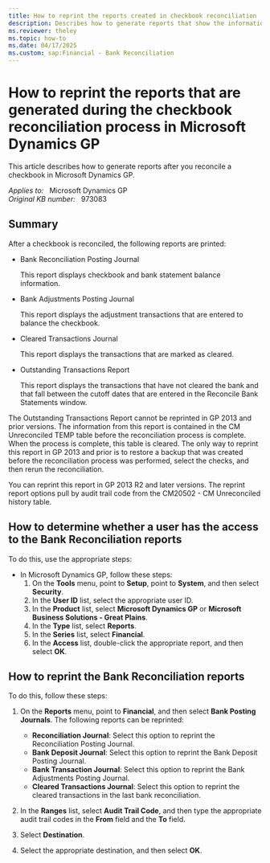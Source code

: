 ```yaml
---
title: How to reprint the reports created in checkbook reconciliation
description: Describes how to generate reports that show the information from a previous checkbook reconciliation process in Microsoft Dynamics GP.
ms.reviewer: theley
ms.topic: how-to
ms.date: 04/17/2025
ms.custom: sap:Financial - Bank Reconciliation
---
```

# How to reprint the reports that are generated during the checkbook reconciliation process in Microsoft Dynamics GP

This article describes how to generate reports after you reconcile a checkbook in Microsoft Dynamics GP.

_Applies to:_ &nbsp; Microsoft Dynamics GP  
_Original KB number:_ &nbsp; 973083

## Summary

After a checkbook is reconciled, the following reports are printed:

- Bank Reconciliation Posting Journal

  This report displays checkbook and bank statement balance information.

- Bank Adjustments Posting Journal

  This report displays the adjustment transactions that are entered to balance the checkbook.

- Cleared Transactions Journal

  This report displays the transactions that are marked as cleared.

- Outstanding Transactions Report

  This report displays the transactions that have not cleared the bank and that fall between the cutoff dates that are entered in the Reconcile Bank Statements window.

The Outstanding Transactions Report cannot be reprinted in GP 2013 and prior versions. The information from this report is contained in the CM Unreconciled TEMP table before the reconciliation process is complete. When the process is complete, this table is cleared. The only way to reprint this report in GP 2013 and prior is to restore a backup that was created before the reconciliation process was performed, select the checks, and then rerun the reconciliation.

You can reprint this report in GP 2013 R2 and later versions. The reprint report options pull by audit trail code from the CM20502 - CM Unreconciled history table.

## How to determine whether a user has the access to the Bank Reconciliation reports

To do this, use the appropriate steps:

- In Microsoft Dynamics GP, follow these steps:
  1. On the **Tools** menu, point to **Setup**, point to **System**, and then select **Security**.
  2. In the **User ID** list, select the appropriate user ID.
  3. In the **Product** list, select **Microsoft Dynamics GP** or **Microsoft Business Solutions - Great Plains**.
  4. In the **Type** list, select **Reports**.
  5. In the **Series** list, select **Financial**.
  6. In the **Access** list, double-click the appropriate report, and then select **OK**.

## How to reprint the Bank Reconciliation reports

To do this, follow these steps:

1. On the **Reports** menu, point to **Financial**, and then select **Bank Posting Journals**. The following reports can be reprinted:

   - **Reconciliation Journal**: Select this option to reprint the Reconciliation Posting Journal.
   - **Bank Deposit Journal**: Select this option to reprint the Bank Deposit Posting Journal.
   - **Bank Transaction Journal**: Select this option to reprint the Bank Adjustments Posting Journal.
   - **Cleared Transactions Journal**: Select this option to reprint the cleared transactions in the last bank reconciliation.

2. In the **Ranges** list, select **Audit Trail Code**, and then type the appropriate audit trail codes in the **From** field and the **To** field.
3. Select **Destination**.
4. Select the appropriate destination, and then select **OK**.
